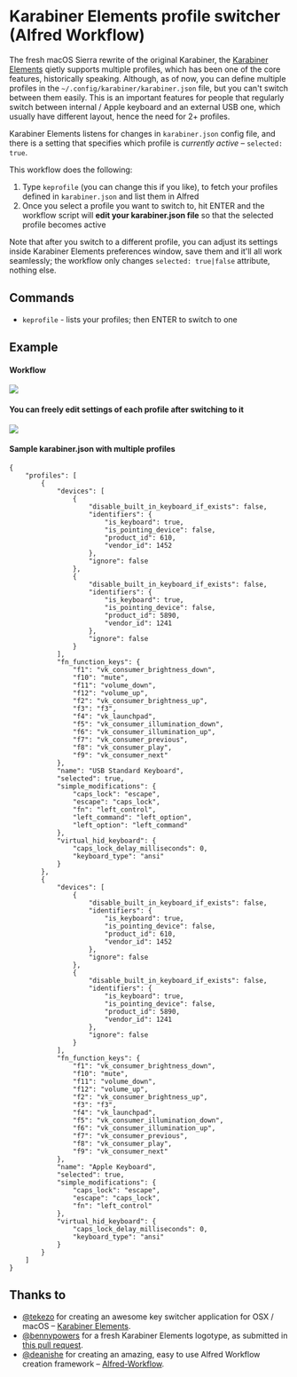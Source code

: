 # Karabiner Elements profile switcher (Alfred Workflow)

The fresh macOS Sierra rewrite of the original Karabiner, the [Karabiner Elements](https://github.com/tekezo/Karabiner-Elements) qietly supports multiple profiles, which has been one of the core features, historically speaking. Although, as of now, you can define multiple profiles in the `~/.config/karabiner/karabiner.json` file, but you can't switch between them easily. This is an important features for people that regularly switch between internal / Apple keyboard and an external USB one, which usually have different layout, hence the need for 2+ profiles.

Karabiner Elements listens for changes in `karabiner.json` config file, and there is a setting that specifies which profile is _currently active_ – `selected: true`. 

This workflow does the following:

1. Type `keprofile` (you can change this if you like), to fetch your profiles defined in `karabiner.json` and list them in Alfred
2. Once you select a profile you want to switch to, hit ENTER and the workflow script will **edit your karabiner.json file** so that the selected profile becomes active

Note that after you switch to a different profile, you can adjust its settings inside Karabiner Elements preferences window, save them and it'll all work seamlessly; the workflow only changes `selected: true|false` attribute, nothing else.



## Commands

- `keprofile` - lists your profiles; then ENTER to switch to one



## Example

#### Workflow

![](http://i.imgur.com/8LN9mQI.png)



#### You can freely edit settings of each profile after switching to it

![](http://i.imgur.com/9rIV5jS.png)



#### Sample karabiner.json with multiple profiles

```
{
    "profiles": [
        {
            "devices": [
                {
                    "disable_built_in_keyboard_if_exists": false,
                    "identifiers": {
                        "is_keyboard": true,
                        "is_pointing_device": false,
                        "product_id": 610,
                        "vendor_id": 1452
                    },
                    "ignore": false
                },
                {
                    "disable_built_in_keyboard_if_exists": false,
                    "identifiers": {
                        "is_keyboard": true,
                        "is_pointing_device": false,
                        "product_id": 5890,
                        "vendor_id": 1241
                    },
                    "ignore": false
                }
            ],
            "fn_function_keys": {
                "f1": "vk_consumer_brightness_down",
                "f10": "mute",
                "f11": "volume_down",
                "f12": "volume_up",
                "f2": "vk_consumer_brightness_up",
                "f3": "f3",
                "f4": "vk_launchpad",
                "f5": "vk_consumer_illumination_down",
                "f6": "vk_consumer_illumination_up",
                "f7": "vk_consumer_previous",
                "f8": "vk_consumer_play",
                "f9": "vk_consumer_next"
            },
            "name": "USB Standard Keyboard",
            "selected": true,
            "simple_modifications": {
                "caps_lock": "escape",
                "escape": "caps_lock",
                "fn": "left_control",
                "left_command": "left_option",
                "left_option": "left_command"
            },
            "virtual_hid_keyboard": {
                "caps_lock_delay_milliseconds": 0,
                "keyboard_type": "ansi"
            }
        },
        {
            "devices": [
                {
                    "disable_built_in_keyboard_if_exists": false,
                    "identifiers": {
                        "is_keyboard": true,
                        "is_pointing_device": false,
                        "product_id": 610,
                        "vendor_id": 1452
                    },
                    "ignore": false
                },
                {
                    "disable_built_in_keyboard_if_exists": false,
                    "identifiers": {
                        "is_keyboard": true,
                        "is_pointing_device": false,
                        "product_id": 5890,
                        "vendor_id": 1241
                    },
                    "ignore": false
                }
            ],
            "fn_function_keys": {
                "f1": "vk_consumer_brightness_down",
                "f10": "mute",
                "f11": "volume_down",
                "f12": "volume_up",
                "f2": "vk_consumer_brightness_up",
                "f3": "f3",
                "f4": "vk_launchpad",
                "f5": "vk_consumer_illumination_down",
                "f6": "vk_consumer_illumination_up",
                "f7": "vk_consumer_previous",
                "f8": "vk_consumer_play",
                "f9": "vk_consumer_next"
            },
            "name": "Apple Keyboard",
            "selected": true,
            "simple_modifications": {
                "caps_lock": "escape",
                "escape": "caps_lock",
                "fn": "left_control"
            },
            "virtual_hid_keyboard": {
                "caps_lock_delay_milliseconds": 0,
                "keyboard_type": "ansi"
            }
        }
    ]
}
```





## Thanks to

- [@tekezo](https://github.com/tekezo) for creating an awesome key switcher application for OSX / macOS – [Karabiner Elements](https://github.com/tekezo/Karabiner-Elements).
- [@bennypowers](https://github.com/bennypowers) for a fresh Karabiner Elements logotype, as submitted in [this pull request](https://github.com/tekezo/Karabiner-Elements/pull/500/files).
- [@deanishe](https://github.com/deanishe) for creating an amazing, easy to use Alfred Workflow creation framework – [Alfred-Workflow](http://www.deanishe.net/alfred-workflow/index.html).
